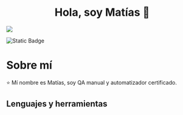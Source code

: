 <div align="center">
<h1 align="center"> Hola, soy Matías 👋</h1>
</div>
<img src="https://i.postimg.cc/tT0Jnq9M/Mat-as-Saucedo-banner-github.png)">

![Static Badge](https://img.shields.io/badge/LinkedIn-blue?style=for-the-badge&logo=linkedin&link=https%3A%2F%2Fwww.linkedin.com%2Fin%2Fmatiasesaucedo%2F)

# Sobre mí
⭐ Mí nombre es Matías, soy QA manual y automatizador certificado. 

## Lenguajes y herramientas



<!--
**matiasesaucedo/matiasesaucedo** is a ✨ _special_ ✨ repository because its `README.md` (this file) appears on your GitHub profile.

Here are some ideas to get you started:

- 🔭 I’m currently working on ...
- 🌱 I’m currently learning ...
- 👯 I’m looking to collaborate on ...
- 🤔 I’m looking for help with ...
- 💬 Ask me about ...
- 📫 How to reach me: ...
- 😄 Pronouns: ...
- ⚡ Fun fact: ...
-->

